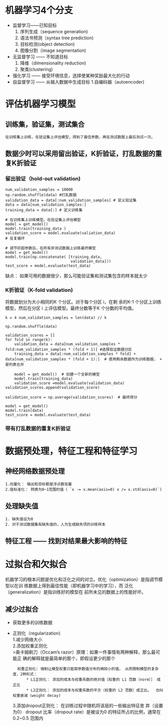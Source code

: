 # 机器学习4个分支
* 监督学习——已知目标
    1. 序列生成（sequence generation)
    2. 语法书预测（syntax tree prediction)
    3. 目标检测(object detection)
    4. 图像分割（image segmentation)
* 无监督学习 —— 不知道目标
    1. 降维（dimensionality reduction)
    2. 聚类(clustering)
* 强化学习 —— 接受环境信息，选择使某种奖励最大化的行动
* 自监督学习 —— 从输入数据中生成目标
    1.自编码器（autoencoder)

# 评估机器学习模型
## 训练集，验证集，测试集合
    在训练集上训练，在验证集上评估模型，得到了最佳参数，再在测试数据上最后测试一次。 
## 数据少时可以采用留出验证，K折验证，打乱数据的重复K折验证
### 留出验证（hold-out validation)

```
num_validation_samples = 10000
np.random.shuffle(data) #打乱数据
validation_data = data[:num_validation_samples] # 定义验证集
data = data[num_validation_samples:]
training_data = data[:] # 定义训练集

# 在训练集上训练模型，在验证集上评估模型
model = get_model() 
model.train(training_data )
validation_score = model.evaluate(valiation_data) 
# 反复循环

# 调节好超参数后，在所有非测试数据上训练最终模型
model = get_model()
model.train(np.concatenate( [training_data,
                             validation_data]))
test_score = model.evaluate(test_data) 
```
缺点： 如果可用的数据很少，那么可能验证集和测试集包含的样本就太少

### K折验证（K-fold validation)
将数据划分为大小相同的K 个分区。对于每个分区 i，在剩 余的K-1 个分区上训练模型，然后在分区 i 上评估模型。最终分数等于K 个分数的平均值。

```
k = 4 num_validation_samples = len(data) // k 
 
np.random.shuffle(data) 
 
validation_scores = [] 
for fold in range(k): 
    validation_data = data[num_validation_samples * fold:num_validation_samples * (fold + 1)] #选择验证数据分区 
    training_data = data[:num_validation_samples * fold] + data[num_validation_samples * (fold + 1):]  # 使用剩余数据作为训练数据， + 是列表合并  
 
    model = get_model()  # 创建一个全新的模型
    model.train(training_data) 
    validation_score =model.evaluate(validation_data)             validation_scores.append(validation_score) 
 
validation_score = np.average(validation_scores)  # 最终得分
 
model = get_model() 
model.train(data) 
test_score = model.evaluate(test_data)
```

### 带有打乱数据的重复K折验证

# 数据预处理，特征工程和特征学习
## 神经网络数据预处理
    1.向量化： 输出和目标都是浮点数张量
    2.值标准化： 转换为0~1范围的值（ `x -= x.mean(axis=0) x /= x.std(axis=0)`)
## 处理缺失值
    1. 缺失值设为0
    2. 对于测试数据集有缺失值的，人为生成缺失项的训练样本
## 特征工程 —— 找到对结果最大影响的特征

# 过拟合和欠拟合
机器学习的根本问题是优化和泛化之间的对立。优化（optimization）是指调节模型以在训 练数据上得到最佳性能（即机器学习中的学习），而 泛化（generalization）是指训练好的模型在 前所未见的数据上的性能好坏。
## 减少过拟合
* 获取更多的训练数据
* 正则化（regularization)    
    1.减少网络大小    
    2.添加权重正则化    
        >奥卡姆剃刀（Occam’s razor）原理：如果一件事情有两种解释，那么最可能正 确的解释就是最简单的那个，即假设更少的那个 



        权重正则化: 强制让模型权重只能取参数值分布的熵较小的值， 从而限制模型的复杂度，2种形式：
            * L1正则化： 添加的成本与权重系数的绝对值［权重的 L1 范数（norm）］ 成正比
            * L2正则化： 添加的成本与权重系数的平方（权重的 L2 范数）成正比。  也叫权重衰减（weight decay)    
    
    3.添加dropout正则化： 在训练过程中随机将该层的一些输出特征舍 弃（设置为0）
    dropout 比率（dropout rate）是被设为0 的特征所占的比例，通常在0.2~0.5 范围内
